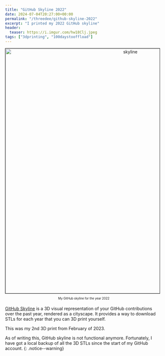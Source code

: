 ```yaml
---
title: "GitHub Skyline 2022"
date: 2024-07-04T20:27:00+00:00
permalink: "/threedee/github-skyline-2022"
excerpt: "I printed my 2022 GitHub skyline"
header:
  teaser: https://i.imgur.com/hw18Clj.jpeg
tags: ["3dprinting", "100daystooffload"]
---
```


<div style="text-align: center">
<img src="https://i.imgur.com/hw18Clj.jpeg" alt="skyline" style="width:800px;border:1px solid #000"/>
<p style="text-align:center;padding:5px;font-size:0.7em;margin-top:5px;margin-left:25px;margin-right:15px">My GitHub skyline for the year 2022</p>
</div>

[GitHub Skyline](https://skyline.github.com/) is a 3D visual
representation of your GitHub contributions over the past year, rendered as a
cityscape. It provides a way to download STLs for each year that you can 3D
print yourself.

This was my 2nd 3D print from February of 2023.

As of writing this, GitHub skyline is not functional anymore. Fortunately, I
have got a local backup of all the 3D STLs since the start of my GitHub
account.
{: .notice--warning}

